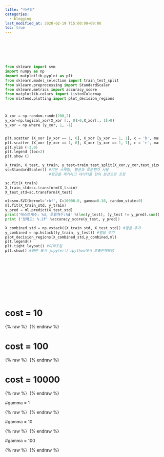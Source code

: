 ```yaml
---
title: "비선형"
categories: 
  - blogging
last_modified_at: 2020-02-19 T15:00:00+09:00
toc: true
---
```



~~~python






from sklearn import svm
import numpy as np
import matplotlib.pyplot as plt
from sklearn.model_selection import train_test_split
from sklearn.preprocessing import StandardScaler
from sklearn.metrics import accuracy_score
from matplotlib.colors import ListedColormap
from mlxtend.plotting import plot_decision_regions



X_xor = np.random.randn(200,2)
y_xor=np.logical_xor(X_xor [:, 0]>0,X_xor[:, 1]>0)
y_xor = np.where (y_xor, 1, -1)


plt.scatter (X_xor [y_xor == 1, 0], X_xor [y_xor == 1, 1], c = 'b', marker = 'x', label = '1')
plt.scatter (X_xor [y_xor ==-1, 0], X_xor [y_xor ==-1, 1], c = 'r', marker = 's', label = '-1')
plt.ylim (-3.0)
plt.legend (loc=2)
plt.show ()

X_train, X_test, y_train, y_test=train_test_split(X_xor,y_xor,test_size=0.3, random_state=0)
sc=StandardScaler() #기본 스케일, 평균과 표준편차 사용
                    #평균을 제거하고 데이터를 단위 분산으로 조정

sc.fit(X_train)
X_train_std=sc.transform(X_train)
X_test_std=sc.transform(X_test)

ml=svm.SVC(kernel='rbf', C=10000.0, gamma=0.10, random_state=0)
ml.fit(X_train_std, y_train)
y_pred = ml.predict(X_test_std)
print('테스트개수: %d, 오류개수:%d' %(len(y_test), (y_test != y_pred).sum()))
print ('정확도: %.2f' %accuracy_score(y_test, y_pred))

X_combined_std = np.vstack((X_train_std, X_test_std)) #행을 추가
y_combined = np.hstack((y_train, y_test)) #열을 추가
plot_decision_regions(X_combined_std,y_combined,ml)
plt.legend()
plt.tight_layout() #여백조절
plt.show() #화면 표시 jupyter나 ipython에서 호출안해도댐












~~~



# cost = 10

{% raw %} <img src="https://qkrdbstn15.github.io/assets/img/cost=10.png" alt=""> {% endraw %}


# cost = 100

{% raw %} <img src="https://qkrdbstn15.github.io/assets/img/cost=100.png" alt=""> {% endraw %}

# cost = 10000

{% raw %} <img src="https://qkrdbstn15.github.io/assets/img/cost=10000.png" alt=""> {% endraw %}


#gamma = 1

{% raw %} <img src="https://qkrdbstn15.github.io/assets/img/gamma=1.png" alt=""> {% endraw %}


#gamma = 10


{% raw %} <img src="https://qkrdbstn15.github.io/assets/img/gamma=10.png" alt=""> {% endraw %}



#gamma = 100


{% raw %} <img src="https://qkrdbstn15.github.io/assets/img/gamma=100.png" alt=""> {% endraw %}






